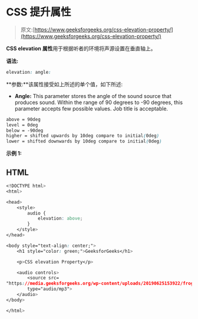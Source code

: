 # CSS 提升属性

> 原文:[https://www.geeksforgeeks.org/css-elevation-property/](https://www.geeksforgeeks.org/css-elevation-property/)

**CSS elevation 属性**用于根据听者的环境将声源设置在垂直轴上。

**语法:**

```css
elevation: angle:

```

**参数:**该属性接受如上所述的单个值，如下所述:

*   **Angle:** This parameter stores the angle of the sound source that produces sound. Within the range of 90 degrees to -90 degrees, this parameter accepts few possible values. Job title is acceptable.

```css
above = 90deg
level = 0deg
below = -90deg
higher = shifted upwards by 10deg compare to initial(0deg)
lower = shifted downwards by 10deg compare to initial(0deg)

```

**示例 1:**

## HTML

```css
<!DOCTYPE html>
<html>

<head>
    <style>
        audio {
            elevation: above;
        }
    </style>
</head>

<body style="text-align: center;">
    <h1 style="color: green;">GeeksforGeeks</h1>

    <p>CSS elevation Property</p>

    <audio controls>
        <source src=
"https://media.geeksforgeeks.org/wp-content/uploads/20190625153922/frog.mp3"
        type="audio/mp3">
    </audio>
</body>

</html>
```